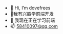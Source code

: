 - 👋 Hi, I’m dovefrees
- 👀我有兴趣学前端开发
- 🌱 我现在正在学习前端
- 📫 58410097@qq.com

<!---
LTSelf-discipline/LTSelf-discipline is a ✨ special ✨ repository because its `README.md` (this file) appears on your GitHub profile.
You can click the Preview link to take a look at your changes.
--->
